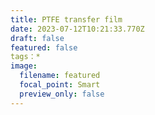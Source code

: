```yaml
---
title: PTFE transfer film
date: 2023-07-12T10:21:33.770Z
draft: false
featured: false
tags：*
image:
  filename: featured
  focal_point: Smart
  preview_only: false
---
```

